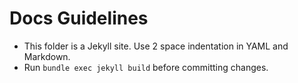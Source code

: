 # Docs Guidelines

* This folder is a Jekyll site. Use 2 space indentation in YAML and Markdown.
* Run `bundle exec jekyll build` before committing changes.
